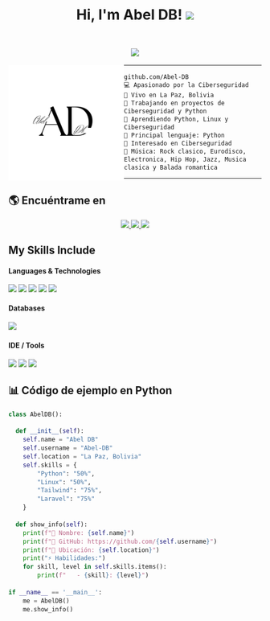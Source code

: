 <h1 align="center">
Hi, I'm Abel DB!
  <img src="https://media.giphy.com/media/hvRJCLFzcasrR4ia7z/giphy.gif" width="30">
</h1>

<!-- Profile views -->
<!-- <img src="https://gpvc.arturio.dev/Abel-DB" alt="Profile views" align='right'/> -->

<br/>

<!-- Typing SVG enfocado en Ciberseguridad y Python Hacking -->
<p align="center">
  <a href="https://github.com/DenverCoder1/readme-typing-svg">
    <img src="https://readme-typing-svg.herokuapp.com?lines=Ciberseguridad+|+Hacking+Ético;Python+Hacking;OSINT+Con+Python;Explotación+de+Vulnerabilidades;Siempre+Aprendiendo&center=true&width=500&height=45">
  </a>
</p>

<!-- Profile picture -->
<img align="left" src="logo.png" alt="Profile Picture" width="230" />
<hr>

```
github.com/Abel-DB
💻 Apasionado por la Ciberseguridad
📍 Vivo en La Paz, Bolivia
🔭 Trabajando en proyectos de Ciberseguridad y Python
🌱 Aprendiendo Python, Linux y Ciberseguridad
🌟 Principal lenguaje: Python
🚩 Interesado en Ciberseguridad
🎵 Música: Rock clasico, Eurodisco, Electronica, Hip Hop, Jazz, Musica clasica y Balada romantica
```
<hr>


## 🌎 Encuéntrame en
<div align="center">
  <a href="https://tiktok.com/@abeldb736">
    <img src="https://img.shields.io/badge/TikTok-%23000000.svg?&style=for-the-badge&logo=tiktok&logoColor=white" />
  </a>
  <a href="https://youtube.com/@abeldb5724">
    <img src="https://img.shields.io/badge/YouTube-%23FF0000.svg?&style=for-the-badge&logo=youtube&logoColor=white" />
  </a>
  <a href="https://kick.com/abeldb">
    <img src="https://img.shields.io/badge/Kick-00FF00?style=for-the-badge&logo=kick&logoColor=black" />
  </a>
</div>

## My Skills Include

<h4> Languages & Technologies </h4>
<span> 
  <img src="https://img.shields.io/badge/Python-3776AB?style=for-the-badge&logo=python&logoColor=white">
  <img src="https://img.shields.io/badge/Linux-FCC624?style=for-the-badge&logo=linux&logoColor=black">
  <img src="https://img.shields.io/badge/Tailwind-06B6D4?style=for-the-badge&logo=tailwindcss&logoColor=white">
  <img src="https://img.shields.io/badge/Bootstrap-563D7C?style=for-the-badge&logo=bootstrap&logoColor=white">
  <img src="https://img.shields.io/badge/Laravel-FF2D20?style=for-the-badge&logo=laravel&logoColor=white">
</span>

<h4> Databases </h4>
<span>
  <img src="https://img.shields.io/badge/MySQL-00000F?style=for-the-badge&logo=mysql&logoColor=white">
</span>

<h4> IDE / Tools </h4>
<span>
  <img src="https://img.shields.io/badge/Visual_Studio_Code-0078D4?style=for-the-badge&logo=visual%20studio%20code&logoColor=white">
  <img src="https://img.shields.io/badge/Git-F05032?style=for-the-badge&logo=git&logoColor=white">
  <img src="https://img.shields.io/badge/Linux-Terminal-000000?style=for-the-badge&logo=gnu-bash&logoColor=white">
</span>

## 📊 Código de ejemplo en Python
```python
class AbelDB():
    
  def __init__(self):
    self.name = "Abel DB"
    self.username = "Abel-DB"
    self.location = "La Paz, Bolivia"
    self.skills = {
        "Python": "50%",
        "Linux": "50%",
        "Tailwind": "75%",
        "Laravel": "75%"
    }
  
  def show_info(self):
    print(f"👤 Nombre: {self.name}")
    print(f"🔗 GitHub: https://github.com/{self.username}")
    print(f"📍 Ubicación: {self.location}")
    print("⚡ Habilidades:")
    for skill, level in self.skills.items():
        print(f"   - {skill}: {level}")

if __name__ == '__main__':
    me = AbelDB()
    me.show_info()
